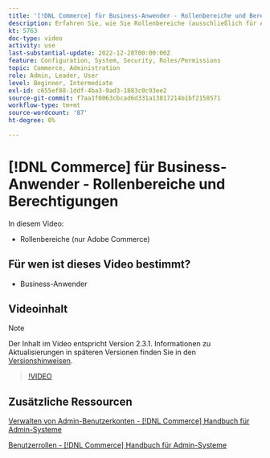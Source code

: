 ```yaml
---
title: '[!DNL Commerce] für Business-Anwender - Rollenbereiche und Berechtigungen'
description: Erfahren Sie, wie Sie Rollenbereiche (ausschließlich für Adobe Commerce) und die zugehörigen Berechtigungen nach Site oder Store definieren.
kt: 5763
doc-type: video
activity: use
last-substantial-update: 2022-12-28T00:00:00Z
feature: Configuration, System, Security, Roles/Permissions
topic: Commerce, Administration
role: Admin, Leader, User
level: Beginner, Intermediate
exl-id: c655ef88-1ddf-4ba3-9ad3-1883c0c93ee2
source-git-commit: f7aa1f0063cbcad6d331a13817214b1bf2158571
workflow-type: tm+mt
source-wordcount: '87'
ht-degree: 0%

---
```


# [!DNL Commerce] für Business-Anwender - Rollenbereiche und Berechtigungen

In diesem Video:

- Rollenbereiche (nur Adobe Commerce)

## Für wen ist dieses Video bestimmt?

- Business-Anwender

## Videoinhalt

>[!NOTE]
>
>Der Inhalt im Video entspricht Version 2.3.1. Informationen zu Aktualisierungen in späteren Versionen finden Sie in den [Versionshinweisen](https://experienceleague.adobe.com/docs/commerce-operations/release/notes/overview.html).

>[!VIDEO](https://video.tv.adobe.com/v/35948?quality=12&learn=on)

## Zusätzliche Ressourcen

[Verwalten von Admin-Benutzerkonten -  [!DNL Commerce] Handbuch für Admin-Systeme](https://experienceleague.adobe.com/docs/commerce-admin/systems/user-accounts/permissions-users-all.html)

[Benutzerrollen - [!DNL Commerce] Handbuch für Admin-Systeme](https://experienceleague.adobe.com/docs/commerce-admin/systems/user-accounts/permissions-user-roles.html)
